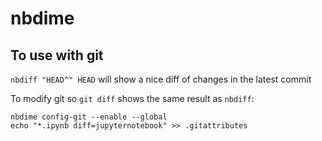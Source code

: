 # nbdime

## To use with git

`nbdiff "HEAD^" HEAD` will show a nice diff of changes in the latest commit

To modify git so `git diff` shows the same result as `nbdiff`:
```
nbdime config-git --enable --global
echo "*.ipynb diff=jupyternotebook" >> .gitattributes
```